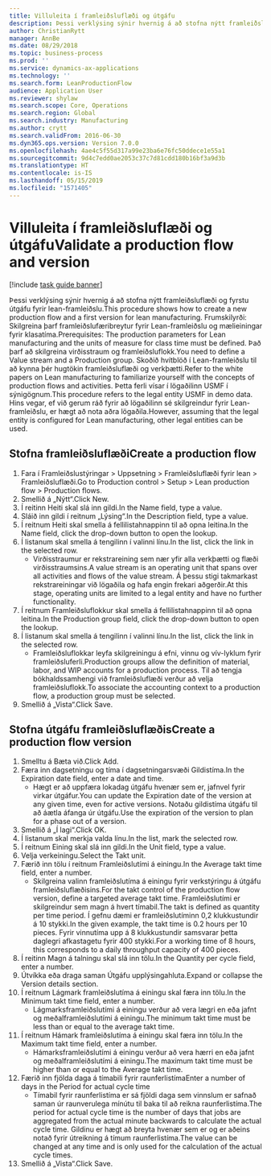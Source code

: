 ```yaml
---
title: Villuleita í framleiðsluflæði og útgáfu
description: Þessi verklýsing sýnir hvernig á að stofna nýtt framleiðsluflæði og fyrstu útgáfu fyrir lean-framleiðslu.
author: ChristianRytt
manager: AnnBe
ms.date: 08/29/2018
ms.topic: business-process
ms.prod: ''
ms.service: dynamics-ax-applications
ms.technology: ''
ms.search.form: LeanProductionFlow
audience: Application User
ms.reviewer: shylaw
ms.search.scope: Core, Operations
ms.search.region: Global
ms.search.industry: Manufacturing
ms.author: crytt
ms.search.validFrom: 2016-06-30
ms.dyn365.ops.version: Version 7.0.0
ms.openlocfilehash: 4ae4c5f55d317a99e23ba6e76fc50ddece1e55a1
ms.sourcegitcommit: 9d4c7edd0ae2053c37c7d81cdd180b16bf3a9d3b
ms.translationtype: HT
ms.contentlocale: is-IS
ms.lasthandoff: 05/15/2019
ms.locfileid: "1571405"
---
```

# <a name="validate-a-production-flow-and-version"></a><span data-ttu-id="835df-103">Villuleita í framleiðsluflæði og útgáfu</span><span class="sxs-lookup"><span data-stu-id="835df-103">Validate a production flow and version</span></span>

[!include [task guide banner](../../includes/task-guide-banner.md)]

<span data-ttu-id="835df-104">Þessi verklýsing sýnir hvernig á að stofna nýtt framleiðsluflæði og fyrstu útgáfu fyrir lean-framleiðslu.</span><span class="sxs-lookup"><span data-stu-id="835df-104">This procedure shows how to create a new production flow and a first version for lean manufacturing.</span></span> <span data-ttu-id="835df-105">Frumskilyrði: Skilgreina þarf framleiðslufæribreytur fyrir Lean-framleiðslu og mælieiningar fyrir klasatíma.</span><span class="sxs-lookup"><span data-stu-id="835df-105">Prerequisites: The production parameters for Lean manufacturing and the units of measure for class time must be defined.</span></span> <span data-ttu-id="835df-106">Það þarf að skilgreina virðisstraum og framleiðsluflokk.</span><span class="sxs-lookup"><span data-stu-id="835df-106">You need to define a Value stream and a Production group.</span></span> <span data-ttu-id="835df-107">Skoðið hvítblöð í Lean-framleiðslu til að kynna þér hugtökin framleiðsluflæði og verkþætti.</span><span class="sxs-lookup"><span data-stu-id="835df-107">Refer to the white papers on Lean manufacturing to familiarize yourself with the concepts of production flows and activities.</span></span> <span data-ttu-id="835df-108">Þetta ferli vísar í lögaðilinn USMF í sýnigögnum.</span><span class="sxs-lookup"><span data-stu-id="835df-108">This procedure refers to the legal entity USMF in demo data.</span></span> <span data-ttu-id="835df-109">Hins vegar, ef við gerum ráð fyrir að lögaðilinn sé skilgreindur fyrir Lean-framleiðslu, er hægt að nota aðra lögaðila.</span><span class="sxs-lookup"><span data-stu-id="835df-109">However, assuming that the legal entity is configured for Lean manufacturing, other legal entities can be used.</span></span>


## <a name="create-a-production-flow"></a><span data-ttu-id="835df-110">Stofna framleiðsluflæði</span><span class="sxs-lookup"><span data-stu-id="835df-110">Create a production flow</span></span>
1. <span data-ttu-id="835df-111">Fara í Framleiðslustýringar > Uppsetning > Framleiðsluflæði fyrir lean > Framleiðsluflæði.</span><span class="sxs-lookup"><span data-stu-id="835df-111">Go to Production control > Setup > Lean production flow > Production flows.</span></span>
2. <span data-ttu-id="835df-112">Smellið á „Nýtt“.</span><span class="sxs-lookup"><span data-stu-id="835df-112">Click New.</span></span>
3. <span data-ttu-id="835df-113">Í reitinn Heiti skal slá inn gildi.</span><span class="sxs-lookup"><span data-stu-id="835df-113">In the Name field, type a value.</span></span>
4. <span data-ttu-id="835df-114">Sláið inn gildi í reitnum „Lýsing“.</span><span class="sxs-lookup"><span data-stu-id="835df-114">In the Description field, type a value.</span></span>
5. <span data-ttu-id="835df-115">Í reitnum Heiti skal smella á fellilistahnappinn til að opna leitina.</span><span class="sxs-lookup"><span data-stu-id="835df-115">In the Name field, click the drop-down button to open the lookup.</span></span>
6. <span data-ttu-id="835df-116">Í listanum skal smella á tengilinn í valinni línu.</span><span class="sxs-lookup"><span data-stu-id="835df-116">In the list, click the link in the selected row.</span></span>
    * <span data-ttu-id="835df-117">Virðisstraumur er rekstrareining sem nær yfir alla verkþætti og flæði virðisstraumsins.</span><span class="sxs-lookup"><span data-stu-id="835df-117">A value stream is an operating unit that spans over all activities and flows of the value stream.</span></span>   <span data-ttu-id="835df-118">Á þessu stigi takmarkast rekstrareiningar við lögaðila og hafa engin frekari aðgerðir.</span><span class="sxs-lookup"><span data-stu-id="835df-118">At this stage, operating units are limited to a legal entity and have no further functionality.</span></span>  
7. <span data-ttu-id="835df-119">Í reitnum Framleiðsluflokkur skal smella á fellilistahnappinn til að opna leitina.</span><span class="sxs-lookup"><span data-stu-id="835df-119">In the Production group field, click the drop-down button to open the lookup.</span></span>
8. <span data-ttu-id="835df-120">Í listanum skal smella á tengilinn í valinni línu.</span><span class="sxs-lookup"><span data-stu-id="835df-120">In the list, click the link in the selected row.</span></span>
    * <span data-ttu-id="835df-121">Framleiðsluflokkar leyfa skilgreiningu á efni, vinnu og vív-lyklum fyrir framleiðsluferli.</span><span class="sxs-lookup"><span data-stu-id="835df-121">Production groups allow the definition of material, labor, and WIP accounts for a production process.</span></span> <span data-ttu-id="835df-122">Til að tengja bókhaldssamhengi við framleiðsluflæði verður að velja framleiðsluflokk.</span><span class="sxs-lookup"><span data-stu-id="835df-122">To associate the accounting context to a production flow, a production group must be selected.</span></span>  
9. <span data-ttu-id="835df-123">Smellið á „Vista“.</span><span class="sxs-lookup"><span data-stu-id="835df-123">Click Save.</span></span>

## <a name="create-a-production-flow-version"></a><span data-ttu-id="835df-124">Stofna útgáfu framleiðsluflæðis</span><span class="sxs-lookup"><span data-stu-id="835df-124">Create a production flow version</span></span>
1. <span data-ttu-id="835df-125">Smelltu á Bæta við.</span><span class="sxs-lookup"><span data-stu-id="835df-125">Click Add.</span></span>
2. <span data-ttu-id="835df-126">Færa inn dagsetningu og tíma í dagsetningarsvæði Gildistíma.</span><span class="sxs-lookup"><span data-stu-id="835df-126">In the Expiration date field, enter a date and time.</span></span>
    * <span data-ttu-id="835df-127">Hægt er að uppfæra lokadag útgáfu hvenær sem er, jafnvel fyrir virkar útgáfur.</span><span class="sxs-lookup"><span data-stu-id="835df-127">You can update the Expiration date of the version at any given time, even for active versions.</span></span> <span data-ttu-id="835df-128">Notaðu gildistíma útgáfu til að áætla áfanga úr útgáfu.</span><span class="sxs-lookup"><span data-stu-id="835df-128">Use the expiration of the version to plan for a phase out of a version.</span></span>  
3. <span data-ttu-id="835df-129">Smellið á „Í lagi“.</span><span class="sxs-lookup"><span data-stu-id="835df-129">Click OK.</span></span>
4. <span data-ttu-id="835df-130">Í listanum skal merkja valda línu.</span><span class="sxs-lookup"><span data-stu-id="835df-130">In the list, mark the selected row.</span></span>
5. <span data-ttu-id="835df-131">Í reitnum Eining skal slá inn gildi.</span><span class="sxs-lookup"><span data-stu-id="835df-131">In the Unit field, type a value.</span></span>
6. <span data-ttu-id="835df-132">Velja verkeiningu.</span><span class="sxs-lookup"><span data-stu-id="835df-132">Select the Takt unit.</span></span>
7. <span data-ttu-id="835df-133">Færið inn tölu í reitnum Framleiðslutími á einingu.</span><span class="sxs-lookup"><span data-stu-id="835df-133">In the Average takt time field, enter a number.</span></span>
    * <span data-ttu-id="835df-134">Skilgreina valinn framleiðslutíma á einingu fyrir verkstýringu á útgáfu framleiðsluflæðisins.</span><span class="sxs-lookup"><span data-stu-id="835df-134">For the takt control of the production flow version, define a targeted average takt time.</span></span>   <span data-ttu-id="835df-135">Framleiðslutími er skilgreindur sem magn á hvert tímabil.</span><span class="sxs-lookup"><span data-stu-id="835df-135">The takt is defined as quantity  per time period.</span></span>  <span data-ttu-id="835df-136">Í gefnu dæmi er framleiðslutíminn 0,2 klukkustundir á 10 stykki.</span><span class="sxs-lookup"><span data-stu-id="835df-136">In the given example, the takt time is 0.2 hours per 10 pieces.</span></span> <span data-ttu-id="835df-137">Fyrir vinnutíma upp á 8 klukkustundir samsvarar þetta daglegri afkastagetu fyrir 400 stykki.</span><span class="sxs-lookup"><span data-stu-id="835df-137">For a working time of 8 hours, this corresponds to a daily throughput capacity of 400 pieces.</span></span>  
8. <span data-ttu-id="835df-138">Í reitinn Magn á talningu skal slá inn tölu.</span><span class="sxs-lookup"><span data-stu-id="835df-138">In the Quantity per cycle field, enter a number.</span></span>
9. <span data-ttu-id="835df-139">Útvíkka eða draga saman Útgáfu upplýsingahluta.</span><span class="sxs-lookup"><span data-stu-id="835df-139">Expand or collapse the Version details section.</span></span>
10. <span data-ttu-id="835df-140">Í reitnum Lágmark framleiðslutíma á einingu skal færa inn tölu.</span><span class="sxs-lookup"><span data-stu-id="835df-140">In the Minimum takt time field, enter a number.</span></span>
    * <span data-ttu-id="835df-141">Lágmarksframleiðslutími á einingu verður að vera lægri en eða jafnt og meðalframleiðslutími á einingu.</span><span class="sxs-lookup"><span data-stu-id="835df-141">The minimum takt time must be less than or equal to the average takt time.</span></span>  
11. <span data-ttu-id="835df-142">Í reitnum Hámark framleiðslutíma á einingu skal færa inn tölu.</span><span class="sxs-lookup"><span data-stu-id="835df-142">In the Maximum takt time field, enter a number.</span></span>
    * <span data-ttu-id="835df-143">Hámarksframleiðslutími á einingu verður að vera hærri en eða jafnt og meðalframleiðslutími á einingu.</span><span class="sxs-lookup"><span data-stu-id="835df-143">The maximum takt time must be higher than or equal to the Average takt time.</span></span>  
12. <span data-ttu-id="835df-144">Færið inn fjölda daga á tímabili fyrir raunferlistíma</span><span class="sxs-lookup"><span data-stu-id="835df-144">Enter a number of days in the Period for actual cycle time</span></span>
    * <span data-ttu-id="835df-145">Tímabil fyrir raunferlistíma er sá fjöldi daga sem vinnslum er safnað saman úr raunverulega mínútu til baka til að reikna raunferlistíma.</span><span class="sxs-lookup"><span data-stu-id="835df-145">The period for actual cycle time is the number of days that jobs are aggregated from the actual minute backwards to calculate the actual cycle time.</span></span> <span data-ttu-id="835df-146">Gildinu er hægt að breyta hvenær sem er og er aðeins notað fyrir útreikning á tímum raunferlistíma.</span><span class="sxs-lookup"><span data-stu-id="835df-146">The value can be changed at any time and is only used for the calculation of the actual cycle times.</span></span>  
13. <span data-ttu-id="835df-147">Smellið á „Vista“.</span><span class="sxs-lookup"><span data-stu-id="835df-147">Click Save.</span></span>


